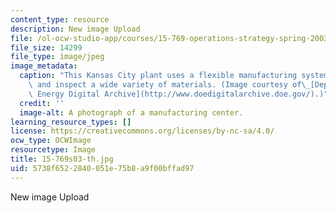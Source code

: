 ```yaml
---
content_type: resource
description: New image Upload
file: /ol-ocw-studio-app/courses/15-769-operations-strategy-spring-2003/5738f6522840051e75b8a9f00bffad97_15-769s03-th.jpg
file_size: 14299
file_type: image/jpeg
image_metadata:
  caption: "This Kansas City plant uses a flexible manufacturing system to produce\
    \ and inspect a wide variety of materials. (Image courtesy of\_[Department of\
    \ Energy Digital Archive](http://www.doedigitalarchive.doe.gov/).)"
  credit: ''
  image-alt: A photograph of a manufacturing center.
learning_resource_types: []
license: https://creativecommons.org/licenses/by-nc-sa/4.0/
ocw_type: OCWImage
resourcetype: Image
title: 15-769s03-th.jpg
uid: 5738f652-2840-051e-75b8-a9f00bffad97
---
```

New image Upload